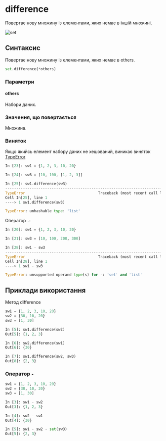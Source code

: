 # difference

Повертає нову множину із елементами, яких немає в іншій множині.

![set](https://pyneng.io/assets/images/set_operations_difference.png)

## Синтаксис

Повертає нову множину із елементами, яких немає в others.

```python
set.difference(*others)
```

### Параметри

#### others

Набори даних.

### Значення, що повертається

Множина.

### Виняток

Якщо якийсь елемент набору даних не хешований, виникає виняток [TypeError](/reference/exceptions/#typeerror)

```python
In [23]: sw1 = {1, 2, 3, 10, 20}

In [24]: sw3 = [10, 100, [1, 2, 3]]

In [25]: sw1.difference(sw3)
---------------------------------------------------------------------------
TypeError                                 Traceback (most recent call last)
Cell In[25], line 1
----> 1 sw1.difference(sw3)

TypeError: unhashable type: 'list'
```

Оператор `-`:

```python
In [20]: sw1 = {1, 2, 3, 10, 20}

In [21]: sw3 = [10, 100, 200, 300]

In [28]: sw1 - sw3
---------------------------------------------------------------------------
TypeError                                 Traceback (most recent call last)
Cell In[28], line 1
----> 1 sw1 - sw3

TypeError: unsupported operand type(s) for -: 'set' and 'list'
```

## Приклади використання

Метод difference

```python
sw1 = {1, 2, 3, 10, 20}
sw2 = {30, 10, 20}
sw3 = [1, 30]

In [5]: sw1.difference(sw2)
Out[5]: {1, 2, 3}

In [6]: sw2.difference(sw1)
Out[6]: {30}

In [7]: sw1.difference(sw2, sw3)
Out[8]: {2, 3}
```

### Оператор `-`

```python
sw1 = {1, 2, 3, 10, 20}
sw2 = {30, 10, 20}
sw3 = [1, 30]

In [3]: sw1 - sw2
Out[3]: {1, 2, 3}

In [4]: sw2 - sw1
Out[4]: {30}

In [5]: sw1 - sw2 - set(sw3)
Out[5]: {2, 3}
```


